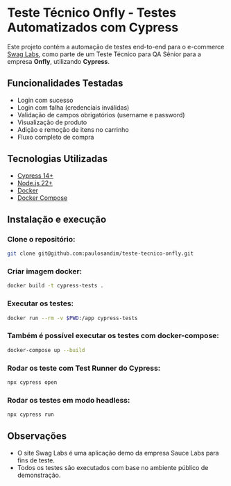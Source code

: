 # Teste Técnico Onfly - Testes Automatizados com Cypress

Este projeto contém a automação de testes end-to-end para o e-commerce [Swag Labs](https://www.saucedemo.com/), como parte de um Teste Técnico para QA Sênior para a empresa **Onfly**, utilizando **Cypress**.

## Funcionalidades Testadas

- Login com sucesso
- Login com falha (credenciais inválidas)
- Validação de campos obrigatórios (username e password)
- Visualização de produto
- Adição e remoção de itens no carrinho
- Fluxo completo de compra

## Tecnologias Utilizadas

- [Cypress 14+](https://www.cypress.io/)
- [Node.js 22+](https://nodejs.org/en/download)
- [Docker](https://www.docker.com/)
- [Docker Compose](https://docs.docker.com/compose/)

## Instalação e execução

### Clone o repositório:

```bash
git clone git@github.com:paulosandim/teste-tecnico-onfly.git
```

### Criar imagem docker:

```bash
docker build -t cypress-tests .
```

### Executar os testes:

```bash
docker run --rm -v $PWD:/app cypress-tests
```

### Também é possível executar os testes com docker-compose:

```bash
docker-compose up --build
```

### Rodar os teste com Test Runner do Cypress:

```bash
npx cypress open
```

### Rodar os testes em modo headless:

```bash
npx cypress run
```

## Observações

- O site Swag Labs é uma aplicação demo da empresa Sauce Labs para fins de teste.
- Todos os testes são executados com base no ambiente público de demonstração.
